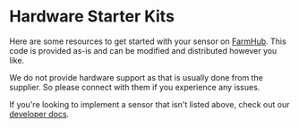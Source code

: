 # Hardware Starter Kits

Here are some resources to get started with your sensor on [FarmHub](https://farmhub.ag/). This code is provided as-is and can be modified and distributed however you like.

We do not provide hardware support as that is usually done from the supplier.  So please connect with them if you experience any issues.

If you're looking to implement a sensor that isn't listed above, check out our [developer docs](https://docs.aquaponics.ai).

